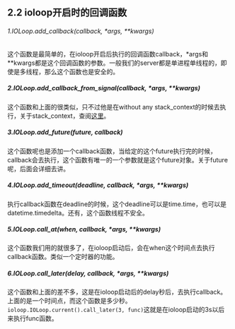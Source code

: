 
## 2.2 ioloop开启时的回调函数

###### 1.IOLoop.add_callback(callback, *args, **kwargs)
这个函数是最简单的，在ioloop开启后执行的回调函数callback，*args和**kwargs都是这个回调函数的参数。一般我们的server都是单进程单线程的，即使是多线程，那么这个函数也是安全的。

##### 2.IOLoop.add_callback_from_signal(callback, *args, **kwargs)
这个函数和上面的很类似，只不过他是在without any stack_context的时候去执行，关于stack_context，查阅[这里](http://www.tornadoweb.org/en/stable/stack_context.html#module-tornado.stack_context)。

##### 3.IOLoop.add_future(future, callback)
这个函数呢也是添加一个callback函数，当给定的这个future执行完的时候，callback会去执行，这个函数有唯一的一个参数就是这个future对象。关于future呢，后面会详细去讲。

##### 4.IOLoop.add_timeout(deadline, callback, *args, **kwargs)
执行callback函数在deadline的时候，这个deadline可以是time.time，也可以是datetime.timedelta。还有，这个函数线程不安全。

##### 5.IOLoop.call_at(when, callback, *args, **kwargs)
这个函数我们用的就很多了，在ioloop启动后，会在when这个时间点去执行callback函数。类似一个定时器的功能。

##### 6.IOLoop.call_later(delay, callback, *args, **kwargs)
这个函数和上面的差不多，这是在ioloop启动后的delay秒后，去执行callback。上面的是一个时间点，而这个函数是多少秒。
```ioloop.IOLoop.current().call_later(3, func)```这就是在ioloop启动的3s以后来执行func函数。